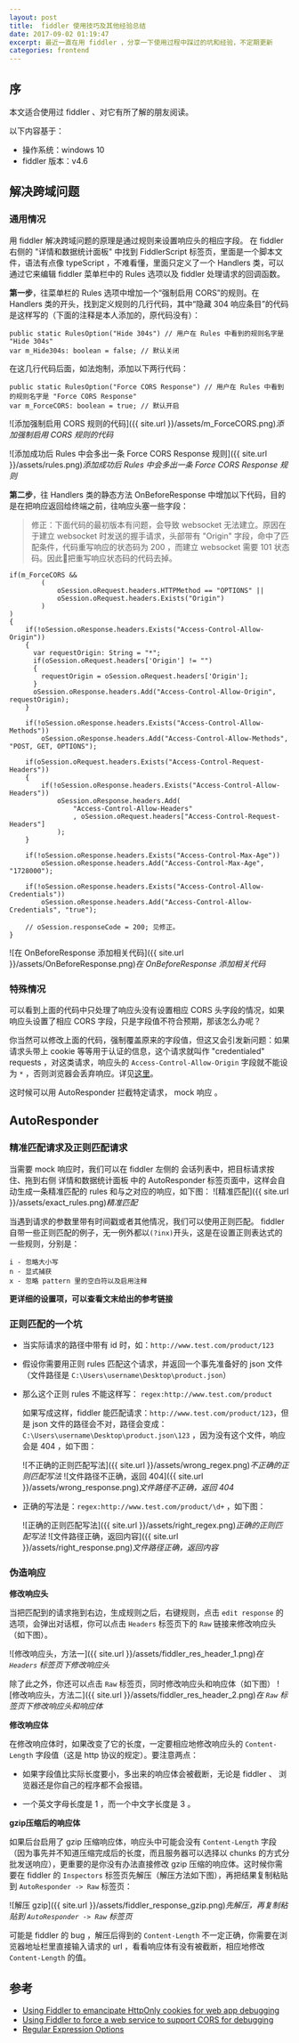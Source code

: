 ```yaml
---
layout: post
title:  fiddler 使用技巧及其他经验总结
date: 2017-09-02 01:19:47
excerpt: 最近一直在用 fiddler ，分享一下使用过程中踩过的坑和经验，不定期更新
categories: frontend
---
```

## 序

本文适合使用过 fiddler 、对它有所了解的朋友阅读。

以下内容基于：

- 操作系统：windows 10
- fiddler 版本：v4.6

## 解决跨域问题

### 通用情况

用 fiddler 解决跨域问题的原理是通过规则来设置响应头的相应字段。
在 fiddler 右侧的 "详情和数据统计面板" 中找到 FiddlerScript 标签页，里面是一个脚本文件，语法有点像 typeScript ，不难看懂，里面只定义了一个 Handlers 类，可以通过它来编辑 fiddler 菜单栏中的 Rules 选项以及 fiddler 处理请求的回调函数。

**第一步**，往菜单栏的 Rules 选项中增加一个“强制启用 CORS”的规则。在 Handlers 类的开头，找到定义规则的几行代码，其中“隐藏 304 响应条目”的代码是这样写的（下面的注释是本人添加的，原代码没有）：
```
public static RulesOption("Hide 304s") // 用户在 Rules 中看到的规则名字是 "Hide 304s"
var m_Hide304s: boolean = false; // 默认关闭
```

在这几行代码后面，如法炮制，添加以下两行代码：
```
public static RulesOption("Force CORS Response") // 用户在 Rules 中看到的规则名字是 "Force CORS Response"
var m_ForceCORS: boolean = true; // 默认开启
```

![添加强制启用 CORS 规则的代码]({{ site.url }}/assets/m_ForceCORS.png)*添加强制启用 CORS 规则的代码*


![添加成功后 Rules 中会多出一条 Force CORS Response 规则]({{ site.url }}/assets/rules.png)*添加成功后 Rules 中会多出一条 Force CORS Response 规则*

**第二步**，往 Handlers 类的静态方法 OnBeforeResponse 中增加以下代码，目的是在把响应返回给终端之前，往响应头塞一些字段：

> 修正：下面代码的最初版本有问题，会导致 websocket 无法建立。原因在于建立 websocket 时发送的握手请求，头部带有 "Origin" 字段，命中了匹配条件，代码重写响应的状态码为 200 ，而建立 websocket 需要 101 状态码。因此把重写响应状态码的代码去掉。

```
if(m_ForceCORS &&
        (
            oSession.oRequest.headers.HTTPMethod == "OPTIONS" ||
            oSession.oRequest.headers.Exists("Origin")
        )
)
{                                
    if(!oSession.oResponse.headers.Exists("Access-Control-Allow-Origin"))
    {
      var requestOrigin: String = "*";
      if(oSession.oRequest.headers['Origin'] != "")
      {
        requestOrigin = oSession.oRequest.headers['Origin'];
      }
      oSession.oResponse.headers.Add("Access-Control-Allow-Origin", requestOrigin);
    }
    
    if(!oSession.oResponse.headers.Exists("Access-Control-Allow-Methods"))
        oSession.oResponse.headers.Add("Access-Control-Allow-Methods", "POST, GET, OPTIONS");
    
    if(oSession.oRequest.headers.Exists("Access-Control-Request-Headers"))
    {
        if(!oSession.oResponse.headers.Exists("Access-Control-Allow-Headers"))
            oSession.oResponse.headers.Add(
                "Access-Control-Allow-Headers"
                , oSession.oRequest.headers["Access-Control-Request-Headers"]
            );
    }
    
    if(!oSession.oResponse.headers.Exists("Access-Control-Max-Age"))
        oSession.oResponse.headers.Add("Access-Control-Max-Age", "1728000");
    
    if(!oSession.oResponse.headers.Exists("Access-Control-Allow-Credentials"))
        oSession.oResponse.headers.Add("Access-Control-Allow-Credentials", "true");
    
    // oSession.responseCode = 200; 见修正。
}
```

![在 OnBeforeResponse 添加相关代码]({{ site.url }}/assets/OnBeforeResponse.png)*在 OnBeforeResponse 添加相关代码*

### 特殊情况

可以看到上面的代码中只处理了响应头没有设置相应 CORS 头字段的情况，如果响应头设置了相应 CORS 字段，只是字段值不符合预期，那该怎么办呢？

你当然可以修改上面的代码，强制覆盖原来的字段值，但这又会引发新问题：如果请求头带上 cookie 等等用于认证的信息，这个请求就叫作 "credentialed" requests ，对这类请求，响应头的 `Access-Control-Allow-Origin` 字段就不能设为 `*` ，否则浏览器会丢弃响应。详见[这里](https://developer.mozilla.org/en-US/docs/Web/HTTP/CORS)。

这时候可以用 AutoResponder 拦截特定请求， mock 响应 。

## AutoResponder 

### 精准匹配请求及正则匹配请求

当需要 mock 响应时，我们可以在 fiddler 左侧的 会话列表中，把目标请求按住、拖到右侧 详情和数据统计面板 中的 AutoResponder 标签页面中，这样会自动生成一条精准匹配的 rules 和与之对应的响应，如下图：
![精准匹配]({{ site.url }}/assets/exact_rules.png)*精准匹配*

当遇到请求的参数里带有时间戳或者其他情况，我们可以使用正则匹配。 fiddler 自带一些正则匹配的例子，无一例外都以`(?inx)`开头，这是在设置正则表达式的一些规则，分别是：

```
i - 忽略大小写
n - 显式捕获
x - 忽略 pattern 里的空白符以及启用注释

```
**更详细的设置项，可以查看文末给出的参考链接**

### 正则匹配的一个坑
- 当实际请求的路径中带有 id 时，如：`http://www.test.com/product/123` 
- 假设你需要用正则 rules 匹配这个请求，并返回一个事先准备好的 json 文件（文件路径是 `C:\Users\username\Desktop\product.json`）
- 那么这个正则 rules 不能这样写： `regex:http://www.test.com/product`


    如果写成这样，fiddler 能匹配请求：`http://www.test.com/product/123`，但是 json 文件的路径会不对，路径会变成：`C:\Users\username\Desktop\product.json\123` ，因为没有这个文件，响应会是 404 ，如下图：

    ![不正确的正则匹配写法]({{ site.url }}/assets/wrong_regex.png)*不正确的正则匹配写法*
    ![文件路径不正确，返回 404]({{ site.url }}/assets/wrong_response.png)*文件路径不正确，返回 404*


- 正确的写法是：`regex:http://www.test.com/product/\d+` ，如下图：

    ![正确的正则匹配写法]({{ site.url }}/assets/right_regex.png)*正确的正则匹配写法*
    ![文件路径正确，返回内容]({{ site.url }}/assets/right_response.png)*文件路径正确，返回内容*


### 伪造响应

**修改响应头**

当把匹配到的请求拖到右边，生成规则之后，右键规则，点击 `edit response` 的选项，会弹出对话框，你可以点击 `Headers` 标签页下的 `Raw` 链接来修改响应头（如下图）。

![修改响应头，方法一]({{ site.url }}/assets/fiddler_res_header_1.png)*在 `Headers` 标签页下修改响应头*

除了此之外，你还可以点击 `Raw` 标签页，同时修改响应头和响应体（如下图）
![修改响应头，方法二]({{ site.url }}/assets/fiddler_res_header_2.png)*在 `Raw` 标签页下修改响应头和响应体*

**修改响应体**

在修改响应体时，如果改变了它的长度，一定要相应地修改响应头的 `Content-Length` 字段值（这是 http 协议的规定）。要注意两点：

- 如果字段值比实际长度要小，多出来的响应体会被截断，无论是 fiddler 、 浏览器还是你自己的程序都不会报错。

- 一个英文字母长度是 1 ，而一个中文字长度是 3 。

**gzip压缩后的响应体**

如果后台启用了 gzip 压缩响应体，响应头中可能会没有 `Content-Length` 字段（因为事先并不知道压缩完成后的长度，而且服务器可以选择以 chunks 的方式分批发送响应），更重要的是你没有办法直接修改 gzip 压缩的响应体。这时候你需要在 fiddler 的 `Inspectors` 标签页先解压（解压方法如下图），再把结果复制粘贴到 `AutoResponder -> Raw` 标签页：

![解压 gzip]({{ site.url }}/assets/fiddler_response_gzip.png)*先解压，再复制粘贴到 `AutoResponder -> Raw` 标签页*

可能是 fiddler 的 bug ，解压后得到的 `Content-Length` 不一定正确，你需要在浏览器地址栏里直接输入请求的 url ，看看响应体有没有被截断，相应地修改 `Content-Length` 的值。

## 参考
- [Using Fiddler to emancipate HttpOnly cookies for web app debugging](http://simplyaprogrammer.com/2013/10/using-fiddler-to-emancipate-httponly.html)
- [Using Fiddler to force a web service to support CORS for debugging](http://simplyaprogrammer.com/2013/12/using-fiddler-to-force-web-service-to.html)
- [Regular Expression Options](https://docs.microsoft.com/en-us/dotnet/standard/base-types/regular-expression-options)